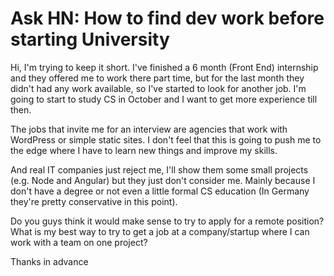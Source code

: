 # Ask HN: How to find dev work before starting University

Hi, I&#x27;m trying to keep it short. I&#x27;ve finished a 6 month (Front End) internship and they offered me to work there part time, but for the last month they didn&#x27;t had any work available, so I&#x27;ve started to look for another job. I&#x27;m going to start to study CS in October and I want to get more experience till then.<p>The jobs that invite me for an interview are agencies that work with WordPress or simple static sites. I don&#x27;t feel that this is going to push me to the edge where I have to learn new things and improve my skills.<p>And real IT companies just reject me, I&#x27;ll show them some small projects (e.g. Node and Angular) but they just don&#x27;t consider me. Mainly because I don&#x27;t have a degree or not even a little formal CS education (In Germany they&#x27;re pretty conservative in this point).<p>Do you guys think it would make sense to try to apply for a remote position? What is my best way to try to get a job at a company&#x2F;startup where I can work with a team on one project?<p>Thanks in advance
